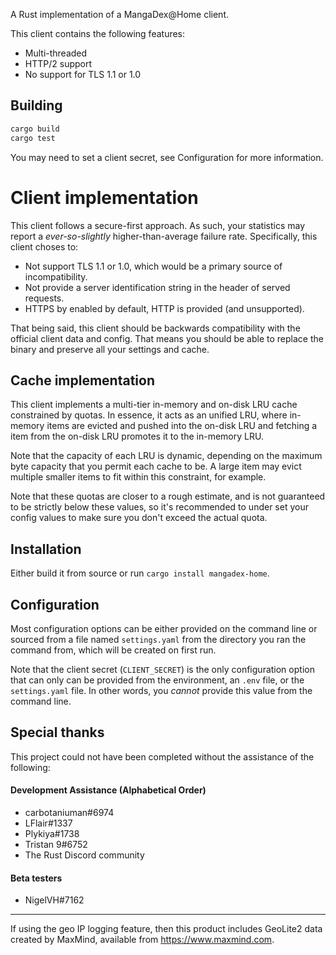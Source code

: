 A Rust implementation of a MangaDex@Home client.

This client contains the following features:

 - Multi-threaded
 - HTTP/2 support
 - No support for TLS 1.1 or 1.0

## Building

```sh
cargo build
cargo test
```

You may need to set a client secret, see Configuration for more information.

# Client implementation

This client follows a secure-first approach. As such, your statistics may report
a _ever-so-slightly_ higher-than-average failure rate. Specifically, this client
choses to:
 - Not support TLS 1.1 or 1.0, which would be a primary source of
 incompatibility.
 - Not provide a server identification string in the header of served requests.
 - HTTPS by enabled by default, HTTP is provided (and unsupported).

That being said, this client should be backwards compatibility with the official
client data and config. That means you should be able to replace the binary and
preserve all your settings and cache.

## Cache implementation

This client implements a multi-tier in-memory and on-disk LRU cache constrained
by quotas. In essence, it acts as an unified LRU, where in-memory items are
evicted and pushed into the on-disk LRU and fetching a item from the on-disk LRU
promotes it to the in-memory LRU.

Note that the capacity of each LRU is dynamic, depending on the maximum byte
capacity that you permit each cache to be. A large item may evict multiple
smaller items to fit within this constraint, for example.

Note that these quotas are closer to a rough estimate, and is not guaranteed to
be strictly below these values, so it's recommended to under set your config
values to make sure you don't exceed the actual quota.

## Installation

Either build it from source or run `cargo install mangadex-home`.

## Configuration

Most configuration options can be either provided on the command line or sourced
from a file named `settings.yaml` from the directory you ran the command from,
which will be created on first run.

Note that the client secret (`CLIENT_SECRET`) is the only configuration option
that can only can be provided from the environment, an `.env` file, or the
`settings.yaml` file. In other words, you _cannot_ provide this value from the
command line.

## Special thanks

This project could not have been completed without the assistance of the
following:

#### Development Assistance (Alphabetical Order)

- carbotaniuman#6974
- LFlair#1337
- Plykiya#1738
- Tristan 9#6752
- The Rust Discord community

#### Beta testers

- NigelVH#7162

---

If using the geo IP logging feature, then this product includes GeoLite2 data
created by MaxMind, available from https://www.maxmind.com.